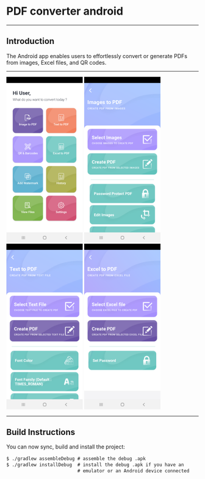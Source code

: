 # PDF converter android
---

## Introduction

The Android app enables users to effortlessly convert or generate PDFs from images, Excel files, and QR codes.

---

<img src="https://github.com/rizzSheikh/PDF-creator/blob/main/ss/home_screen.png" width="200" />
<img src="https://github.com/rizzSheikh/PDF-creator/blob/main/ss/img_to_pdf.png" width="200" />
<img src="https://github.com/rizzSheikh/PDF-creator/blob/main/ss/text_to_pdf.png" width="200" />
<img src="https://github.com/rizzSheikh/PDF-creator/blob/main/ss/excel_to_pdf.png" width="200" />

---

## Build Instructions

You can now sync, build and install the project:

    $ ./gradlew assembleDebug # assemble the debug .apk
    $ ./gradlew installDebug  # install the debug .apk if you have an
                              # emulator or an Android device connected
